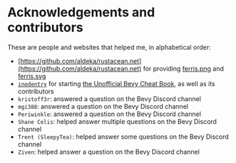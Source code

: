 # Acknowledgements and contributors

These are people and websites that helped me, in alphabetical order:

- [https://github.com/aldeka/rustacean.net](https://github.com/aldeka/rustacean.net) for providing [ferris.png](../assets/ferris.png) and [ferris.svg](../assets/ferris.svg)
- [`inodentry`](https://github.com/inodentry) for starting [the Unofficial Bevy Cheat Book](https://github.com/bevy-cheatbook/bevy-cheatbook), as well as its contributors
- `kristoff3r`: answered a question on the Bevy Discord channel
- `mgi388`: answered a question on the Bevy Discord channel
- `Periwinkle`: answered a question on the Bevy Discord channel
- `Shane Celis`: helped answer multiple questions on the Bevy Discord channel
- `Trent (SleepyTea)`: helped answer some questions on the Bevy Discord channel
- `Ziven`: helped answer a question on the Bevy Discord channel
